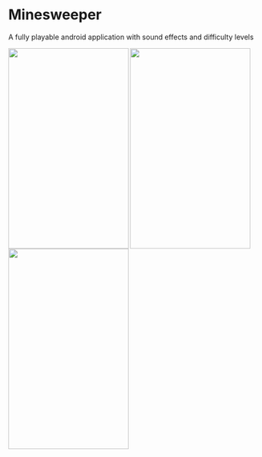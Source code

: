# Minesweeper
A fully playable android application with sound effects and difficulty levels

<img src="https://user-images.githubusercontent.com/5195121/32305506-a929751a-bf54-11e7-8197-0c8e2d296f7b.jpeg" align="left" height="400" width="240" >
<img src="https://user-images.githubusercontent.com/5195121/32305505-a91a4e64-bf54-11e7-98ad-7a8d35485210.jpeg" align="left" height="400" width="240" >
<img src="https://user-images.githubusercontent.com/5195121/32305504-a908860c-bf54-11e7-9ef6-2ebec7030f8e.jpeg" align="left" height="400" width="240" >

